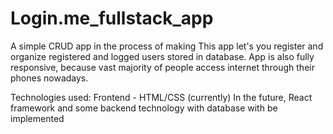 # Login.me_fullstack_app
A simple CRUD app in the process of making
This app let's you register and organize registered and logged users stored in database.
App is also fully responsive, because vast majority of people access internet through their phones nowadays.

Technologies used:
Frontend - HTML/CSS (currently)
In the future, React framework and some backend technology with database with be implemented
